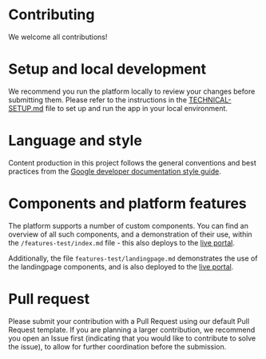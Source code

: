 # Contributing

We welcome all contributions!

# Setup and local development

We recommend you run the platform locally to review your changes before submitting them. Please refer to the instructions in the [TECHNICAL-SETUP.md](TECHNICAL-SETUP.md) file to set up and run the app in your local environment.

# Language and style

Content production in this project follows the general conventions and best practices from the [Google developer documentation style guide](https://developers.google.com/style).

# Components and platform features

The platform supports a number of custom components. You can find an overview of all such components, and a demonstration of their use, within the `/features-test/index.md` file - this also deploys to the [live portal](https://docs.topos.technology/features-test).

Additionally, the file `features-test/landingpage.md` demonstrates the use of the landingpage components, and is also deployed to the [live portal](https://docs.topos.technology/features-test/landingpage.html).

# Pull request

Please submit your contribution with a Pull Request using our default Pull Request template. If you are planning a larger contribution, we recommend you open an Issue first (indicating that you would like to contribute to solve the issue), to allow for further coordination before the submission.
